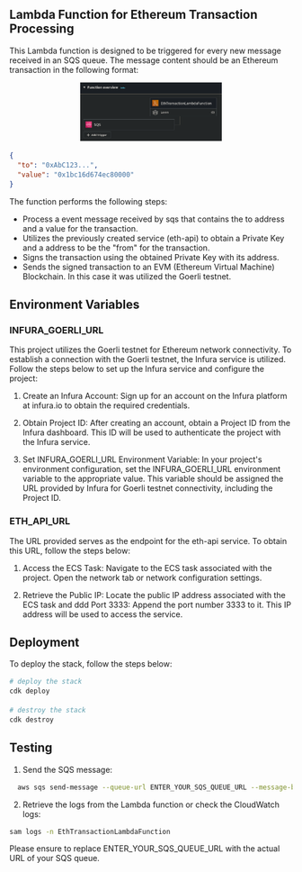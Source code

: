 

## Lambda Function for Ethereum Transaction Processing

This Lambda function is designed to be triggered for every new message received in an SQS queue. The message content should be an Ethereum transaction in the following format:

<p align="center">
  <img alt="lambda-sqs" src="./docs/lambda-sqs.png" width="50%">
</p>

```json
{
  "to": "0xAbC123...",
  "value": "0x1bc16d674ec80000"
}
```

The function performs the following steps:

- Process a event message received by sqs that contains the to address and a value for the transaction.
- Utilizes the previously created service (eth-api) to obtain a Private Key and a address to be the "from" for the transaction.
- Signs the transaction using the obtained Private Key with its address.
- Sends the signed transaction to an EVM (Ethereum Virtual Machine) Blockchain. In this case it was utilized the Goerli testnet.


## Environment Variables

### INFURA_GOERLI_URL
This project utilizes the Goerli testnet for Ethereum network connectivity. To establish a connection with the Goerli testnet, the Infura service is utilized. Follow the steps below to set up the Infura service and configure the project:

1. Create an Infura Account: Sign up for an account on the Infura platform at infura.io to obtain the required credentials.

2. Obtain Project ID: After creating an account, obtain a Project ID from the Infura dashboard. This ID will be used to authenticate the project with the Infura service.

3. Set INFURA_GOERLI_URL Environment Variable: In your project's environment configuration, set the INFURA_GOERLI_URL environment variable to the appropriate value. This variable should be assigned the URL provided by Infura for Goerli testnet connectivity, including the Project ID.

### ETH_API_URL
The URL provided serves as the endpoint for the eth-api service. To obtain this URL, follow the steps below:

1. Access the ECS Task: Navigate to the ECS task associated with the project. Open the network tab or network configuration settings.

2. Retrieve the Public IP: Locate the public IP address associated with the ECS task and ddd Port 3333: Append the port number 3333 to it. This IP address will be used to access the service.

## Deployment

To deploy the stack, follow the steps below:
```bash
# deploy the stack
cdk deploy

# destroy the stack
cdk destroy
```

## Testing

1. Send the SQS message: 
```bash
  aws sqs send-message --queue-url ENTER_YOUR_SQS_QUEUE_URL --message-body "{"to": "0x455E5AA18469bC6ccEF49594645666C587A3a71B","value": "1000"}"
```
2. Retrieve the logs from the Lambda function or check the CloudWatch logs:
```bash
sam logs -n EthTransactionLambdaFunction
```
Please ensure to replace ENTER_YOUR_SQS_QUEUE_URL with the actual URL of your SQS queue.



